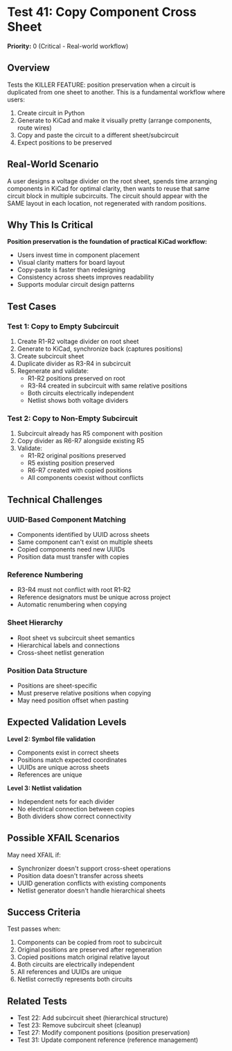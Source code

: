 # Test 41: Copy Component Cross Sheet

**Priority:** 0 (Critical - Real-world workflow)

## Overview

Tests the KILLER FEATURE: position preservation when a circuit is duplicated from one sheet to another. This is a fundamental workflow where users:

1. Create circuit in Python
2. Generate to KiCad and make it visually pretty (arrange components, route wires)
3. Copy and paste the circuit to a different sheet/subcircuit
4. Expect positions to be preserved

## Real-World Scenario

A user designs a voltage divider on the root sheet, spends time arranging components in KiCad for optimal clarity, then wants to reuse that same circuit block in multiple subcircuits. The circuit should appear with the SAME layout in each location, not regenerated with random positions.

## Why This Is Critical

**Position preservation is the foundation of practical KiCad workflow:**
- Users invest time in component placement
- Visual clarity matters for board layout
- Copy-paste is faster than redesigning
- Consistency across sheets improves readability
- Supports modular circuit design patterns

## Test Cases

### Test 1: Copy to Empty Subcircuit
1. Create R1-R2 voltage divider on root sheet
2. Generate to KiCad, synchronize back (captures positions)
3. Create subcircuit sheet
4. Duplicate divider as R3-R4 in subcircuit
5. Regenerate and validate:
   - R1-R2 positions preserved on root
   - R3-R4 created in subcircuit with same relative positions
   - Both circuits electrically independent
   - Netlist shows both voltage dividers

### Test 2: Copy to Non-Empty Subcircuit
1. Subcircuit already has R5 component with position
2. Copy divider as R6-R7 alongside existing R5
3. Validate:
   - R1-R2 original positions preserved
   - R5 existing position preserved
   - R6-R7 created with copied positions
   - All components coexist without conflicts

## Technical Challenges

### UUID-Based Component Matching
- Components identified by UUID across sheets
- Same component can't exist on multiple sheets
- Copied components need new UUIDs
- Position data must transfer with copies

### Reference Numbering
- R3-R4 must not conflict with root R1-R2
- Reference designators must be unique across project
- Automatic renumbering when copying

### Sheet Hierarchy
- Root sheet vs subcircuit sheet semantics
- Hierarchical labels and connections
- Cross-sheet netlist generation

### Position Data Structure
- Positions are sheet-specific
- Must preserve relative positions when copying
- May need position offset when pasting

## Expected Validation Levels

**Level 2: Symbol file validation**
- Components exist in correct sheets
- Positions match expected coordinates
- UUIDs are unique across sheets
- References are unique

**Level 3: Netlist validation**
- Independent nets for each divider
- No electrical connection between copies
- Both dividers show correct connectivity

## Possible XFAIL Scenarios

May need XFAIL if:
- Synchronizer doesn't support cross-sheet operations
- Position data doesn't transfer across sheets
- UUID generation conflicts with existing components
- Netlist generator doesn't handle hierarchical sheets

## Success Criteria

Test passes when:
1. Components can be copied from root to subcircuit
2. Original positions are preserved after regeneration
3. Copied positions match original relative layout
4. Both circuits are electrically independent
5. All references and UUIDs are unique
6. Netlist correctly represents both circuits

## Related Tests

- Test 22: Add subcircuit sheet (hierarchical structure)
- Test 23: Remove subcircuit sheet (cleanup)
- Test 27: Modify component positions (position preservation)
- Test 31: Update component reference (reference management)
